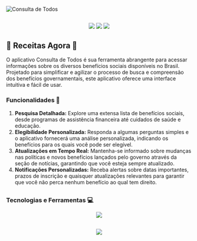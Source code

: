 
![Consulta de Todos](https://1lusca.github.io/assets/img/portfolio/receitas-agora.png)

##

<p align="center">
  <img src="https://img.shields.io/badge/Android-3DDC84?logo=android&logoColor=white"/>
  <img src="https://img.shields.io/github/license/1lusca/Receitas-Agora">
  <img src="https://img.shields.io/github/followers/1lusca.svg?style=social&label=Follow&maxAge=2592000">
</p>

## 🍕 Receitas Agora 🍕

O aplicativo Consulta de Todos é sua ferramenta abrangente para acessar informações sobre os diversos benefícios sociais disponíveis no Brasil. Projetado para simplificar e agilizar o processo de busca e compreensão dos benefícios governamentais, este aplicativo oferece uma interface intuitiva e fácil de usar.

### Funcionalidades 🔨
1. **Pesquisa Detalhada:** Explore uma extensa lista de benefícios sociais, desde programas de assistência financeira até cuidados de saúde e educação.
2. **Elegibilidade Personalizada:** Responda a algumas perguntas simples e o aplicativo fornecerá uma análise personalizada, indicando os benefícios para os quais você pode ser elegível.
3. **Atualizações em Tempo Real:** Mantenha-se informado sobre mudanças nas políticas e novos benefícios lançados pelo governo através da seção de notícias, garantindo que você esteja sempre atualizado.
4. **Notificações Personalizadas:**  Receba alertas sobre datas importantes, prazos de inscrição e quaisquer atualizações relevantes para garantir que você não perca nenhum benefício ao qual tem direito.

##

### Tecnologias e Ferramentas 💻

<p align="center">
  <img src="https://skillicons.dev/icons?i=flutter,dart,firebase,figma,git,github" />
</p>

##

<p align="center">
  <img src="http://ForTheBadge.com/images/badges/built-with-love.svg">
</p>
